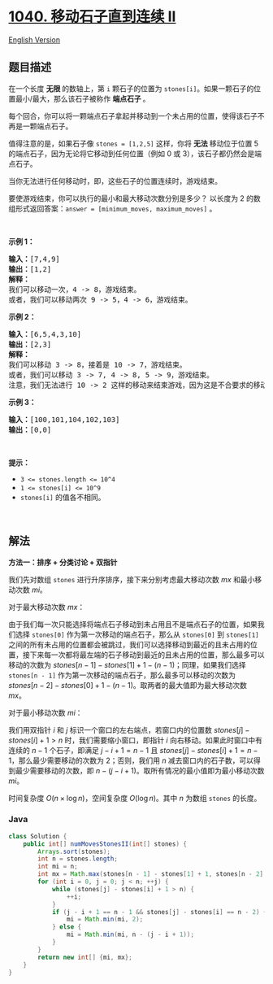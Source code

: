 # [1040. 移动石子直到连续 II](https://leetcode.cn/problems/moving-stones-until-consecutive-ii)

[English Version](/solution/1000-1099/1040.Moving%20Stones%20Until%20Consecutive%20II/README_EN.md)

## 题目描述

<p>在一个长度 <strong>无限 </strong>的数轴上，第 <code>i</code> 颗石子的位置为 <code>stones[i]</code>。如果一颗石子的位置最小/最大，那么该石子被称作 <strong>端点石子 </strong>。</p>

<p>每个回合，你可以将一颗端点石子拿起并移动到一个未占用的位置，使得该石子不再是一颗端点石子。</p>

<p>值得注意的是，如果石子像 <code>stones = [1,2,5]</code> 这样，你将 <strong>无法 </strong>移动位于位置 5 的端点石子，因为无论将它移动到任何位置（例如 0 或 3），该石子都仍然会是端点石子。</p>

<p>当你无法进行任何移动时，即，这些石子的位置连续时，游戏结束。</p>

<p>要使游戏结束，你可以执行的最小和最大移动次数分别是多少？ 以长度为 2 的数组形式返回答案：<code>answer = [minimum_moves, maximum_moves]</code> 。</p>

<p> </p>

<p><strong>示例 1：</strong></p>

<pre>
<strong>输入：</strong>[7,4,9]
<strong>输出：</strong>[1,2]
<strong>解释：</strong>
我们可以移动一次，4 -> 8，游戏结束。
或者，我们可以移动两次 9 -> 5，4 -> 6，游戏结束。
</pre>

<p><strong>示例 2：</strong></p>

<pre>
<strong>输入：</strong>[6,5,4,3,10]
<strong>输出：</strong>[2,3]
<strong>解释：</strong>
我们可以移动 3 -> 8，接着是 10 -> 7，游戏结束。
或者，我们可以移动 3 -> 7, 4 -> 8, 5 -> 9，游戏结束。
注意，我们无法进行 10 -> 2 这样的移动来结束游戏，因为这是不合要求的移动。
</pre>

<p><strong>示例 3：</strong></p>

<pre>
<strong>输入：</strong>[100,101,104,102,103]
<strong>输出：</strong>[0,0]</pre>

<p> </p>

<p><strong>提示：</strong></p>

<ul>
	<li><code>3 <= stones.length <= 10^4</code></li>
	<li><code>1 <= stones[i] <= 10^9</code></li>
	<li><code>stones[i]</code> 的值各不相同。</li>
</ul>

<p> </p>

## 解法

**方法一：排序 + 分类讨论 + 双指针**

我们先对数组 `stones` 进行升序排序，接下来分别考虑最大移动次数 $mx$ 和最小移动次数 $mi$。

对于最大移动次数 $mx$：

由于我们每一次只能选择将端点石子移动到未占用且不是端点石子的位置，如果我们选择 `stones[0]` 作为第一次移动的端点石子，那么从 `stones[0]` 到 `stones[1]` 之间的所有未占用的位置都会被跳过，我们可以选择移动到最近的且未占用的位置，接下来每一次都将最左端的石子移动到最近的且未占用的位置，那么最多可以移动的次数为 $stones[n - 1] - stones[1] + 1 - (n - 1)$；同理，如果我们选择 `stones[n - 1]` 作为第一次移动的端点石子，那么最多可以移动的次数为 $stones[n - 2] - stones[0] + 1 - (n - 1)$。取两者的最大值即为最大移动次数 $mx$。

对于最小移动次数 $mi$：

我们用双指针 $i$ 和 $j$ 标识一个窗口的左右端点，若窗口内的位置数 $stones[j] - stones[i] + 1 \gt n$ 时，我们需要缩小窗口，即指针 $i$ 向右移动。如果此时窗口中有连续的 $n-1$ 个石子，即满足 $j - i + 1 = n - 1$ 且 $stones[j] - stones[i] + 1 = n - 1$，那么最少需要移动的次数为 $2$；否则，我们用 $n$ 减去窗口内的石子数，可以得到最少需要移动的次数，即 $n - (j - i + 1)$。取所有情况的最小值即为最小移动次数 $mi$。

时间复杂度 $O(n \times \log n)$，空间复杂度 $O(\log n)$。其中 $n$ 为数组 `stones` 的长度。

### **Java**

```java
class Solution {
    public int[] numMovesStonesII(int[] stones) {
        Arrays.sort(stones);
        int n = stones.length;
        int mi = n;
        int mx = Math.max(stones[n - 1] - stones[1] + 1, stones[n - 2] - stones[0] + 1) - (n - 1);
        for (int i = 0, j = 0; j < n; ++j) {
            while (stones[j] - stones[i] + 1 > n) {
                ++i;
            }
            if (j - i + 1 == n - 1 && stones[j] - stones[i] == n - 2) {
                mi = Math.min(mi, 2);
            } else {
                mi = Math.min(mi, n - (j - i + 1));
            }
        }
        return new int[] {mi, mx};
    }
}
```
